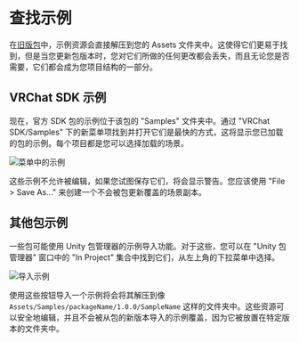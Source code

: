 # 查找示例

在[旧版包](glossary#legacy-packages)中，示例资源会直接解压到您的 Assets 文件夹中。这使得它们更易于找到，但是当您更新包版本时，您对它们所做的任何更改都会丢失，而且无论您是否需要，它们都会成为您项目结构的一部分。

## VRChat SDK 示例
现在，官方 SDK 包的示例位于该包的 "Samples" 文件夹中。通过 "VRChat SDK/Samples" 下的新菜单项找到并打开它们是最快的方式，这将显示您已加载的包的示例。每个项目都是您可以选择加载的场景。

![菜单中的示例](/vcc.docs.vrchat.com/images/samples.png)

这些示例不允许被编辑，如果您试图保存它们，将会显示警告。您应该使用 "File > Save As..." 来创建一个不会被包更新覆盖的场景副本。

## 其他包示例

一些包可能使用 Unity 包管理器的示例导入功能。对于这些，您可以在 "Unity 包管理器" 窗口中的 "In Project" 集合中找到它们，从左上角的下拉菜单中选择。

![导入示例](/vcc.docs.vrchat.com/images/import-samples.png)

使用这些按钮导入一个示例将会将其解压到像 `Assets/Samples/packageName/1.0.0/SampleName` 这样的文件夹中。这些资源可以安全地编辑，并且不会被从包的新版本导入的示例覆盖，因为它被放置在特定版本的文件夹中。